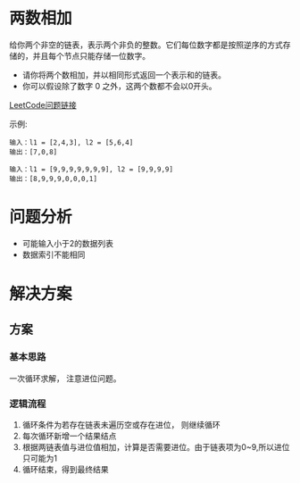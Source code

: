 # 两数相加
给你两个非空的链表，表示两个非负的整数。它们每位数字都是按照逆序的方式存储的，并且每个节点只能存储一位数字。
- 请你将两个数相加，并以相同形式返回一个表示和的链表。
- 你可以假设除了数字 0 之外，这两个数都不会以0开头。

[LeetCode问题链接](https://leetcode-cn.com/problems/add-two-numbers/)

示例:

```
输入：l1 = [2,4,3], l2 = [5,6,4]
输出：[7,0,8]
```

```
输入：l1 = [9,9,9,9,9,9,9], l2 = [9,9,9,9]
输出：[8,9,9,9,0,0,0,1]
```

# 问题分析
- 可能输入小于2的数据列表
- 数据索引不能相同

# 解决方案

## 方案
### 基本思路

一次循环求解， 注意进位问题。

### 逻辑流程

1. 循环条件为若存在链表未遍历空或存在进位， 则继续循环
2. 每次循环新增一个结果结点
3. 根据两链表值与进位值相加，计算是否需要进位。由于链表项为0~9,所以进位只可能为1
4. 循环结束，得到最终结果
